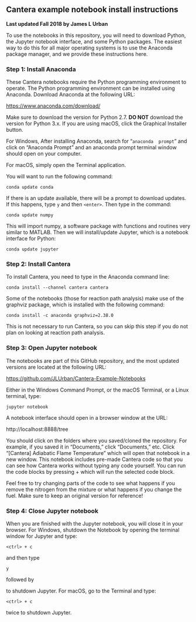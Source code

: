 ## Cantera example notebook install instructions

**Last updated Fall 2018 by James L Urban**

To use the notebooks in this repository, you will need to download 
Python, the Jupyter notebook interface, and some Python packages. 
The easiest way to do this for all major operating systems is to 
use the Anaconda package manager, and we provide these 
instructions here. 


### Step 1: Install Anaconda

These Cantera notebooks require the Python programming environment 
to operate. The Python programming environment can be installed 
using Anaconda. Download Anaconda at the following URL: 

https://www.anaconda.com/download/ 

Make sure to download the version for Python 2.7. __DO NOT__ download 
the version for Python 3.x. If you are using macOS, click the 
Graphical Installer button.

For Windows, After installing Anaconda, search for “`anaconda 
prompt`” and click on “Anaconda Prompt” and an anaconda prompt 
terminal window should open on your computer. 

For macOS, simply open the Terminal application. 

You will want to run the following command:

`conda update conda`

If there is an update available, there will be a prompt to
download updates. If this happens, type `y` and then `<enter>`. Then 
type in the command:

`conda update numpy`

This will import numpy, a software package with functions and
routines very similar to MATLAB. Then we will install/update 
Jupyter, which is a notebook interface for Python:

`conda update jupyter`

### Step 2: Install Cantera

To install Cantera, you need to type in the Anaconda command line:

`conda install --channel cantera cantera`

Some of the notebooks (those for reaction path analysis) make use 
of the graphviz package, which is installed with the following 
command:

`conda install -c anaconda graphviz=2.38.0`

This is not necessary to run Cantera, so you can skip this step if 
you do not plan on looking at reaction path analysis. 

### Step 3: Open Jupyter notebook

The notebooks are part of this GitHub repository, and the most 
updated versions are located at the following URL:

https://github.com/JLUrban/Cantera-Example-Notebooks 

Either in the Windows Command Prompt, or the macOS Terminal, or a 
Linux terminal, type:

`jupyter notebook`

A notebook interface should open in a browser window at the URL:

http://localhost:8888/tree

You should click on the folders where you saved/cloned the 
repository. For example, if you saved it in “Documents,” click 
“Documents,” etc. Click “[Cantera] Adiabatic Flame Temperature” 
which will open that notebook in a new window.  This notebook 
includes pre-made Cantera code so that you can see how Cantera 
works without typing any code yourself. You can run the code 
blocks by pressing <shift> + <enter> which will run the selected 
code block. 

Feel free to try changing parts of the code to see what happens if 
you remove the nitrogen from the mixture or what happens if you 
change the fuel. Make sure to keep an original version for 
reference!

### Step 4: Close Jupyter notebook

When you are finished with the Jupyter notebook, you will close it 
in your browser. For Windows, shutdown the Notebook by opening the 
terminal window for Jupyter and type: 

`<ctrl> + c` 

and then type 

`y` 

followed by 

<enter> 

to  shutdown Jupyter. For macOS, go to the Terminal and type:

`<ctrl> + c `

twice to shutdown Jupyter. 
